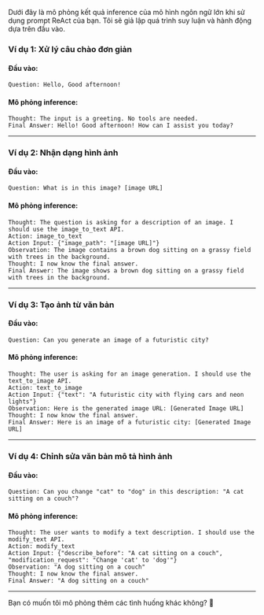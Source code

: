 Dưới đây là mô phỏng kết quả inference của mô hình ngôn ngữ lớn khi sử dụng prompt ReAct của bạn. Tôi sẽ giả lập quá trình suy luận và hành động dựa trên đầu vào.

### Ví dụ 1: Xử lý câu chào đơn giản
#### Đầu vào:
```
Question: Hello, Good afternoon!
```
#### Mô phỏng inference:
```
Thought: The input is a greeting. No tools are needed.
Final Answer: Hello! Good afternoon! How can I assist you today?
```

---

### Ví dụ 2: Nhận dạng hình ảnh
#### Đầu vào:
```
Question: What is in this image? [image URL]
```
#### Mô phỏng inference:
```
Thought: The question is asking for a description of an image. I should use the image_to_text API.
Action: image_to_text
Action Input: {"image_path": "[image URL]"}
Observation: The image contains a brown dog sitting on a grassy field with trees in the background.
Thought: I now know the final answer.
Final Answer: The image shows a brown dog sitting on a grassy field with trees in the background.
```

---

### Ví dụ 3: Tạo ảnh từ văn bản
#### Đầu vào:
```
Question: Can you generate an image of a futuristic city?
```
#### Mô phỏng inference:
```
Thought: The user is asking for an image generation. I should use the text_to_image API.
Action: text_to_image
Action Input: {"text": "A futuristic city with flying cars and neon lights"}
Observation: Here is the generated image URL: [Generated Image URL]
Thought: I now know the final answer.
Final Answer: Here is an image of a futuristic city: [Generated Image URL]
```

---

### Ví dụ 4: Chỉnh sửa văn bản mô tả hình ảnh
#### Đầu vào:
```
Question: Can you change "cat" to "dog" in this description: "A cat sitting on a couch"?
```
#### Mô phỏng inference:
```
Thought: The user wants to modify a text description. I should use the modify_text API.
Action: modify_text
Action Input: {"describe_before": "A cat sitting on a couch", "modification_request": "Change 'cat' to 'dog'"}
Observation: "A dog sitting on a couch"
Thought: I now know the final answer.
Final Answer: "A dog sitting on a couch"
```

---

Bạn có muốn tôi mô phỏng thêm các tình huống khác không? 🚀
